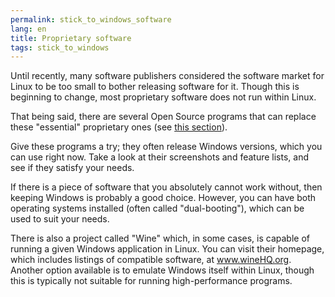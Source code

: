 ```yaml
---
permalink: stick_to_windows_software
lang: en
title: Proprietary software
tags: stick_to_windows
---
```


Until recently, many software publishers considered the software market for Linux to be too small to bother releasing software for it.  Though this is beginning to change, most proprietary software does not run within Linux.

That being said, there are several Open Source programs that can replace these "essential" proprietary ones (see <a href="/items/warez">this section</a>).

Give these programs a try; they often release Windows versions, which you can use right now.  Take a look at their screenshots and feature lists, and see if they satisfy your needs.

If there is a piece of software that you absolutely cannot work without, then keeping Windows is probably a good choice.  However, you can have both operating systems installed (often called "dual-booting"), which can be used to suit your needs.


There is also a project called "Wine" which, in some cases, is capable of running a given Windows application in Linux.  You can visit their homepage, which includes listings of compatible software, at <a href="http://www.winehq.org">www.wineHQ.org</a>. Another option available is to emulate Windows itself within Linux, though this is typically not suitable for running high-performance programs.


